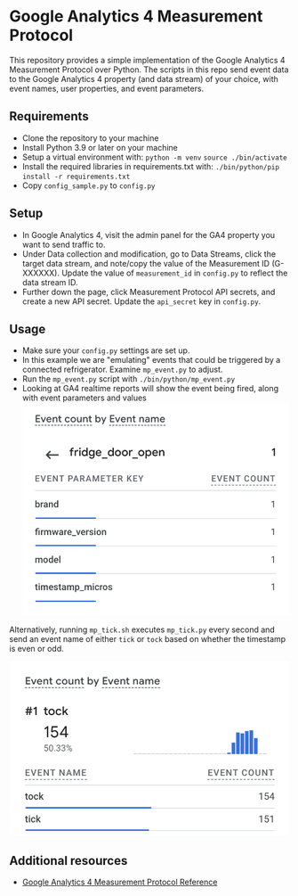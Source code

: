 # Google Analytics 4 Measurement Protocol

This repository provides a simple implementation of the Google Analytics 4 Measurement Protocol over Python.
The scripts in this repo send event data to the Google Analytics 4 property (and data stream) of your choice, with event names, user properties, and event parameters.

## Requirements
- Clone the repository to your machine
- Install Python 3.9 or later on your machine
- Setup a virtual environment with: 
    `python -m venv`
    `source ./bin/activate`
- Install the required libraries in requirements.txt with:
    `./bin/python/pip install -r requirements.txt`
- Copy `config_sample.py` to `config.py`

## Setup 
- In Google Analytics 4, visit the admin panel for the GA4 property you want to send traffic to.
- Under Data collection and modification, go to Data Streams,  click the target data stream, and note/copy the value of the Measurement ID (G-XXXXXX). Update the value of `measurement_id` in `config.py` to reflect the data stream ID.
- Further down the page, click Measurement Protocol API secrets, and create a new API secret. Update the `api_secret` key in `config.py`.

## Usage
- Make sure your `config.py` settings are set up.
- In this example we are "emulating" events that could be triggered by a connected refrigerator. Examine `mp_event.py` to adjust.
- Run the `mp_event.py` script with 
`./bin/python/mp_event.py`
- Looking at GA4 realtime reports will show the event being fired, along with event parameters and values
 ![GA4 event with event parameters in real-time reports](assets/ga4_mp_event_parameters_juliencoquet.png)


Alternatively, running `mp_tick.sh` executes `mp_tick.py` every second and send an event name of either `tick` or `tock` based on whether the timestamp is even or odd.

 ![tick/tock events in GA4](assets/ga4_mp_tick_juliencoquet.png)

## Additional resources
- [Google Analytics 4 Measurement Protocol Reference]("https://developers.google.com/analytics/devguides/collection/protocol/ga4")
